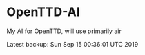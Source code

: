 # OpenTTD-AI
My AI for OpenTTD, will use primarily air

Latest backup: Sun Sep 15 00:36:01 UTC 2019
